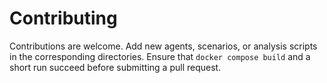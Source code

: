 # Contributing

Contributions are welcome. Add new agents, scenarios, or analysis scripts
in the corresponding directories. Ensure that `docker compose build` and a
short run succeed before submitting a pull request.
